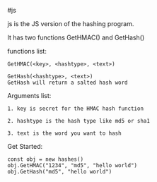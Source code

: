 #js 

js is the JS version of the hashing program. 

It has two functions GetHMAC() and GetHash()

functions list:

    GetHMAC(<key>, <hashtype>, <text>)

    GetHash(<hashtype>, <text>)
    GetHash will return a salted hash word 

Arguments list: 

    1. key is secret for the HMAC hash function
    
    2. hashtype is the hash type like md5 or sha1

    3. text is the word you want to hash

Get Started: 

    const obj = new hashes()
    obj.GetHMAC("1234", "md5", "hello world")
    obj.GetHash("md5", "hello world") 